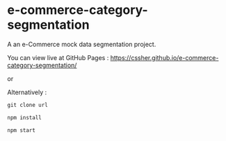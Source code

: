 # e-commerce-category-segmentation


A an e-Commerce mock data segmentation project.

You can view live at GitHub Pages : https://cssher.github.io/e-commerce-category-segmentation/

or 

Alternatively :

```js
git clone url

npm install 

npm start

```
